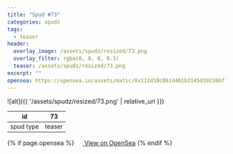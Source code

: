 ```yaml
---
title: "Spud #73"
categories: spudz
tags:
  - teaser
header:
  overlay_image: /assets/spudz/resized/73.png
  overlay_filter: rgba(0, 0, 0, 0.5)
  teaser: /assets/spudz/resized/73.png
excerpt: ""
opensea: https://opensea.io/assets/matic/0x112d18c861d401b3145d39236bf149f01e18beed/73
---
```

![alt]({{ '/assets/spudz/resized/73.png' | relative_url }})

| id | 73 |
|-|-|
| spud type | teaser |

{% if page.opensea %}
<a href="{{page.opensea}}" class="btn btn--info" onclick="window.open(this.href, '_blank'); return false;"><img src="/assets/images/opensea.svg" width="16px"><span>  View on OpenSea</span></a>
{% endif %}
